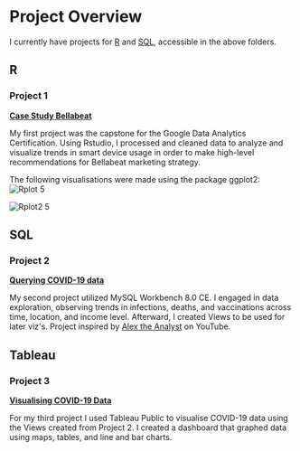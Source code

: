 # Project Overview

I currently have projects for [R](https://github.com/JesseHilario/JesseHilario.github.io/tree/main/R) and [SQL](https://github.com/JesseHilario/JesseHilario.github.io/tree/main/SQL), accessible in the above folders.

## R

### Project 1
[**Case Study Bellabeat**](https://www.kaggle.com/code/jessehilario/case-study-bellabeat)

My first project was the capstone for the Google Data Analytics Certification. Using Rstudio, I processed and cleaned data to analyze and visualize trends in smart device usage in order to make high-level recommendations for Bellabeat marketing strategy.

The following visualisations were made using the package ggplot2:
![Rplot 5](https://user-images.githubusercontent.com/106210905/183310908-0fee648f-4053-4a23-832d-845b4003d6c2.png)

![Rplot2 5](https://user-images.githubusercontent.com/106210905/183310910-adc5ecab-b76a-4968-8e51-f916824335be.png)


## SQL

### Project 2
[**Querying COVID-19 data**](https://github.com/JesseHilario/JesseHilario.github.io/tree/main/SQL/2022_covid_project)

My second project  utilized MySQL Workbench 8.0 CE. I engaged in data exploration, observing trends in infections, deaths, and vaccinations across time, location, and income level. Afterward, I created Views to be used for later viz's. Project inspired by [Alex the Analyst](https://www.youtube.com/watch?v=qfyynHBFOsM&t=285s) on YouTube.


## Tableau

### Project 3
[**Visualising COVID-19 Data**](https://public.tableau.com/app/profile/jesse.hilario/viz/CovidProject_16627538263150/Dashboard1?publish=yes)

For my third project I used Tableau Public to visualise COVID-19 data using the Views created from Project 2. I created a dashboard that graphed data using maps, tables, and line and bar charts.
